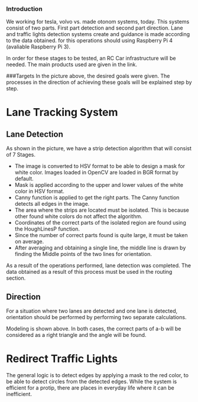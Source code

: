 ### Introduction

We working for tesla, volvo vs. made otonom systems, today. This systems consist of two parts. First part detection and second part direction. Lane and traffic lights detection systems create and guidance is made according to the data obtained. for this operations should using Raspberry Pi 4 (avaliable Raspberry Pi 3).   
 
In order for these stages to be tested, an RC Car infrastructure will be needed. The main products used are given in the link.

###Targets
In the picture above, the desired goals were given. The processes in the direction of achieving these goals will be explained step by step.

# Lane Tracking System
Lane Detection
----

As shown in the picture, we have a strip detection algorithm that will consist of 7 Stages.

- The image is converted to HSV format to be able to design a mask for white color. Images loaded in OpenCV are loaded in BGR format by default.
- Mask is applied according to the upper and lower values of the white color in HSV format.
- Canny function is applied to get the right parts. The Canny function detects all edges in the image.
- The area where the strips are located must be isolated. This is because other found white colors do not affect the algorithm.
- Coordinates of the correct parts of the isolated region are found using the HoughLinesP function.
- Since the number of correct parts found is quite large, it must be taken on average.
- After averaging and obtaining a single line, the middle line is drawn by finding the Middle points of the two lines for orientation.

As a result of the operations performed, lane detection was completed. The data obtained as a result of this process must be used in the routing section.

Direction
----
For a situation where two lanes are detected and one lane is detected, orientation should be performed by performing two separate calculations.

Modeling is shown above. In both cases, the correct parts of a-b will be considered as a right triangle and the angle will be found.





# Redirect Traffic Lights
The general logic is to detect edges by applying a mask to the red color, to be able to detect circles from the detected edges. While the system is efficient for a protip, there are places in everyday life where it can be inefficient.
